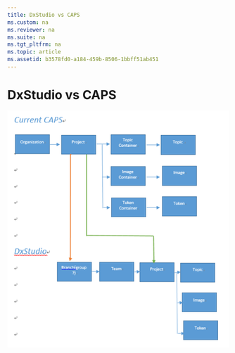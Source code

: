 ```yaml
---
title: DxStudio vs CAPS
ms.custom: na
ms.reviewer: na
ms.suite: na
ms.tgt_pltfrm: na
ms.topic: article
ms.assetid: b3578fd0-a184-459b-8506-1bbff51ab451
---
```

# DxStudio vs CAPS
![Chart comparing CAPS to DxStudio](../Image/DxStudioVsCAPS.png)
